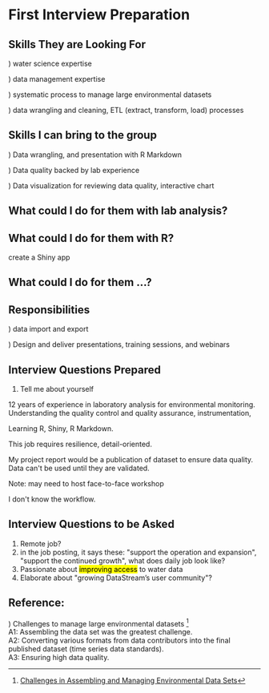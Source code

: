 # First Interview Preparation

## Skills They are Looking For
) water science expertise

) data management expertise

) systematic process to manage large environmental datasets

) data wrangling and cleaning, ETL (extract, transform, load) processes

## Skills I can bring to the group
) Data wrangling, and presentation with R Markdown

) Data quality backed by lab experience

) Data visualization for reviewing data quality, interactive chart


## What could I do for them with lab analysis?

## What could I do for them with R?
create a Shiny app

## What could I do for them ...?

## Responsibilities  
) data import and export

) Design and deliver presentations, training sessions, and webinars

## Interview Questions Prepared

1) Tell me about yourself

12 years of experience in laboratory analysis for environmental monitoring.  Understanding the quality control and quality assurance, instrumentation, 

Learning R, Shiny, R Markdown.



This job requires resilience, detail-oriented.  

My project report would be a publication of dataset to ensure data quality.  Data can't be used until they are validated.



Note: may need to host face-to-face workshop


I don't know the workflow.

## Interview Questions to be Asked
1) Remote job?  
2) in the job posting, it says these: "support the operation and expansion", "support the continued growth", what does daily job look like?  
3) Passionate about <mark>improving access</mark> to water data
4) Elaborate about "growing DataStream’s user community"?





## Reference:
) Challenges to manage large environmental datasets [^1]  
A1: Assembling the data set was the greatest challenge.  
A2: Converting various formats from data contributors into the final published dataset (time series data standards).  
A3: Ensuring high data quality.   

[^1]: [Challenges in Assembling and Managing Environmental Data Sets](https://eos.org/editors-vox/challenges-in-assembling-and-managing-environmental-data-sets)

